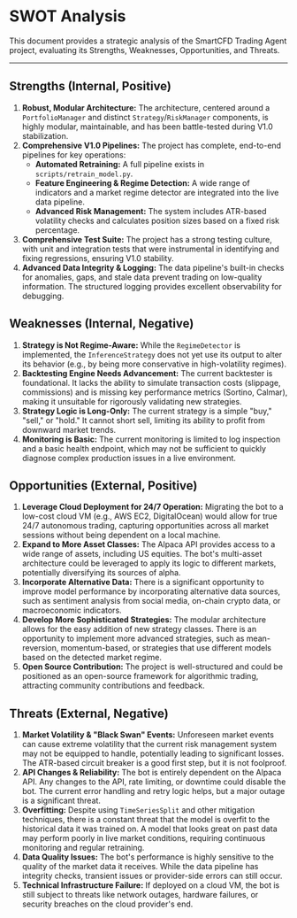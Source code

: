 # SWOT Analysis

This document provides a strategic analysis of the SmartCFD Trading Agent project, evaluating its Strengths, Weaknesses, Opportunities, and Threats.

---

## Strengths (Internal, Positive)

1.  **Robust, Modular Architecture:** The architecture, centered around a `PortfolioManager` and distinct `Strategy`/`RiskManager` components, is highly modular, maintainable, and has been battle-tested during V1.0 stabilization.
2.  **Comprehensive V1.0 Pipelines:** The project has complete, end-to-end pipelines for key operations:
    *   **Automated Retraining:** A full pipeline exists in `scripts/retrain_model.py`.
    *   **Feature Engineering & Regime Detection:** A wide range of indicators and a market regime detector are integrated into the live data pipeline.
    *   **Advanced Risk Management:** The system includes ATR-based volatility checks and calculates position sizes based on a fixed risk percentage.
3.  **Comprehensive Test Suite:** The project has a strong testing culture, with unit and integration tests that were instrumental in identifying and fixing regressions, ensuring V1.0 stability.
4.  **Advanced Data Integrity & Logging:** The data pipeline's built-in checks for anomalies, gaps, and stale data prevent trading on low-quality information. The structured logging provides excellent observability for debugging.

## Weaknesses (Internal, Negative)

1.  **Strategy is Not Regime-Aware:** While the `RegimeDetector` is implemented, the `InferenceStrategy` does not yet use its output to alter its behavior (e.g., by being more conservative in high-volatility regimes).
2.  **Backtesting Engine Needs Advancement:** The current backtester is foundational. It lacks the ability to simulate transaction costs (slippage, commissions) and is missing key performance metrics (Sortino, Calmar), making it unsuitable for rigorously validating new strategies.
3.  **Strategy Logic is Long-Only:** The current strategy is a simple "buy," "sell," or "hold." It cannot short sell, limiting its ability to profit from downward market trends.
4.  **Monitoring is Basic:** The current monitoring is limited to log inspection and a basic health endpoint, which may not be sufficient to quickly diagnose complex production issues in a live environment.

## Opportunities (External, Positive)

1.  **Leverage Cloud Deployment for 24/7 Operation:** Migrating the bot to a low-cost cloud VM (e.g., AWS EC2, DigitalOcean) would allow for true 24/7 autonomous trading, capturing opportunities across all market sessions without being dependent on a local machine.
2.  **Expand to More Asset Classes:** The Alpaca API provides access to a wide range of assets, including US equities. The bot's multi-asset architecture could be leveraged to apply its logic to different markets, potentially diversifying its sources of alpha.
3.  **Incorporate Alternative Data:** There is a significant opportunity to improve model performance by incorporating alternative data sources, such as sentiment analysis from social media, on-chain crypto data, or macroeconomic indicators.
4.  **Develop More Sophisticated Strategies:** The modular architecture allows for the easy addition of new strategy classes. There is an opportunity to implement more advanced strategies, such as mean-reversion, momentum-based, or strategies that use different models based on the detected market regime.
5.  **Open Source Contribution:** The project is well-structured and could be positioned as an open-source framework for algorithmic trading, attracting community contributions and feedback.

## Threats (External, Negative)

1.  **Market Volatility & "Black Swan" Events:** Unforeseen market events can cause extreme volatility that the current risk management system may not be equipped to handle, potentially leading to significant losses. The ATR-based circuit breaker is a good first step, but it is not foolproof.
2.  **API Changes & Reliability:** The bot is entirely dependent on the Alpaca API. Any changes to the API, rate limiting, or downtime could disable the bot. The current error handling and retry logic helps, but a major outage is a significant threat.
3.  **Overfitting:** Despite using `TimeSeriesSplit` and other mitigation techniques, there is a constant threat that the model is overfit to the historical data it was trained on. A model that looks great on past data may perform poorly in live market conditions, requiring continuous monitoring and regular retraining.
4.  **Data Quality Issues:** The bot's performance is highly sensitive to the quality of the market data it receives. While the data pipeline has integrity checks, transient issues or provider-side errors can still occur.
5.  **Technical Infrastructure Failure:** If deployed on a cloud VM, the bot is still subject to threats like network outages, hardware failures, or security breaches on the cloud provider's end.
